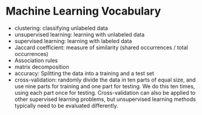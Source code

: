 # Machine Learning Vocabulary

- clustering: classifying unlabeled data
- unsupervised learning: learning with unlabeled data
- supervised learning: learning with labeled data
- Jaccard coefficient: measure of similarity (shared occurrences / total occurrences)
- Association rules
- matrix decomposition
- accuracy: Splitting the data into a training and a test set
- cross-validation: randomly divide the data in ten parts of equal size, and use nine parts for training and one part for testing. We do this ten times, using each part once for testing. Cross-validation can also be applied to other supervised learning problems, but unsupervised learning methods typically need to be evaluated differently.